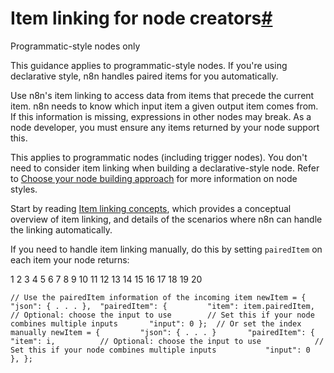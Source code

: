 [](https://github.com/n8n-io/n8n-docs/edit/main/docs/data/data-mapping/data-item-linking/item-linking-node-building.md "Edit this page")

# Item linking for node creators[#](#item-linking-for-node-creators "Permanent link")

Programmatic-style nodes only

This guidance applies to programmatic-style nodes. If you're using declarative style, n8n handles paired items for you automatically.

Use n8n's item linking to access data from items that precede the current item. n8n needs to know which input item a given output item comes from. If this information is missing, expressions in other nodes may break. As a node developer, you must ensure any items returned by your node support this.

This applies to programmatic nodes (including trigger nodes). You don't need to consider item linking when building a declarative-style node. Refer to [Choose your node building approach](../../../../integrations/creating-nodes/plan/choose-node-method/) for more information on node styles.

Start by reading [Item linking concepts](../item-linking-concepts/), which provides a conceptual overview of item linking, and details of the scenarios where n8n can handle the linking automatically.

If you need to handle item linking manually, do this by setting `pairedItem` on each item your node returns:

 1
 2
 3
 4
 5
 6
 7
 8
 9
10
11
12
13
14
15
16
17
18
19
20

`// Use the pairedItem information of the incoming item newItem = { 	"json": { . . . }, 	"pairedItem": { 		"item": item.pairedItem, 		// Optional: choose the input to use 		// Set this if your node combines multiple inputs 		"input": 0 };  // Or set the index manually newItem = { 		"json": { . . . } 		"pairedItem": { 			"item": i, 			// Optional: choose the input to use 			// Set this if your node combines multiple inputs 			"input": 0 		}, };`